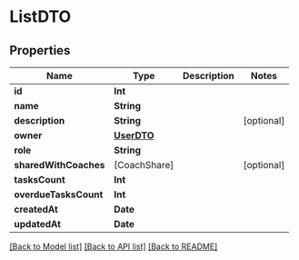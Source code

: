 # ListDTO

## Properties
Name | Type | Description | Notes
------------ | ------------- | ------------- | -------------
**id** | **Int** |  | 
**name** | **String** |  | 
**description** | **String** |  | [optional] 
**owner** | [**UserDTO**](UserDTO.md) |  | 
**role** | **String** |  | 
**sharedWithCoaches** | [CoachShare] |  | [optional] 
**tasksCount** | **Int** |  | 
**overdueTasksCount** | **Int** |  | 
**createdAt** | **Date** |  | 
**updatedAt** | **Date** |  | 

[[Back to Model list]](../README.md#documentation-for-models) [[Back to API list]](../README.md#documentation-for-api-endpoints) [[Back to README]](../README.md)


